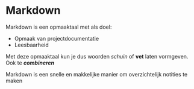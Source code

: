 # Markdown  
Markdown is een opmaaktaal met als doel:  
* Opmaak van projectdocumentatie  
* Leesbaarheid  

Met deze opmaaktaal kun je dus woorden _schuin_ of __vet__ laten vormgeven. Ook te ___combineren___  

Markdown is een snelle en makkelijke manier om overzichtelijk notities te maken
